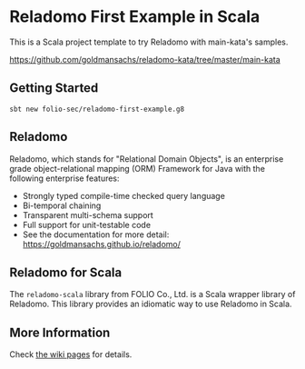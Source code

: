 # Reladomo First Example in Scala

This is a Scala project template to try Reladomo with main-kata's samples.

https://github.com/goldmansachs/reladomo-kata/tree/master/main-kata

## Getting Started

```
sbt new folio-sec/reladomo-first-example.g8
```

## Reladomo

Reladomo, which stands for "Relational Domain Objects", is an enterprise grade object-relational mapping (ORM) Framework for Java with the following enterprise features:

- Strongly typed compile-time checked query language
- Bi-temporal chaining
- Transparent multi-schema support
- Full support for unit-testable code
- See the documentation for more detail: https://goldmansachs.github.io/reladomo/

## Reladomo for Scala

The `reladomo-scala` library from FOLIO Co., Ltd. is a Scala wrapper library of Reladomo. This library provides an idiomatic way to use Reladomo in Scala.

## More Information

Check [the wiki pages](https://github.com/folio-sec/reladomo-scala/wiki) for details.
